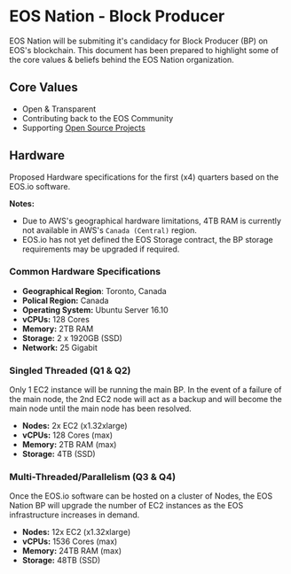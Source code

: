 # EOS Nation - Block Producer

EOS Nation will be submiting it's candidacy for Block Producer (BP) on EOS's blockchain. This document has been prepared to highlight some of the core values & beliefs behind the EOS Nation organization.

## Core Values

- Open & Transparent
- Contributing back to the EOS Community
- Supporting [Open Source Projects](https://github.com/EOS-Nation/eosnation-open-source)

## Hardware

Proposed Hardware specifications for the first (x4) quarters based on the EOS.io software.

**Notes:**

- Due to AWS's geographical hardware limitations, 4TB RAM is currently not available in AWS's `Canada (Central)` region.
- EOS.io has not yet defined the EOS Storage contract, the BP storage requirements may be upgraded if required.

### Common Hardware Specifications

- **Geographical Region**: Toronto, Canada
- **Polical Region:** Canada
- **Operating System:** Ubuntu Server 16.10
- **vCPUs:** 128 Cores
- **Memory:** 2TB RAM
- **Storage:** 2 x 1920GB (SSD)
- **Network:** 25 Gigabit

### Singled Threaded (Q1 & Q2)

Only 1 EC2 instance will be running the main BP. In the event of a failure of the main node, the 2nd EC2 node will act as a backup and will become the main node until the main node has been resolved.

- **Nodes:** 2x EC2 (x1.32xlarge)
- **vCPUs:** 128 Cores (max)
- **Memory:** 2TB RAM (max)
- **Storage:** 4TB (SSD)

### Multi-Threaded/Parallelism (Q3 & Q4)

Once the EOS.io software can be hosted on a cluster of Nodes, the EOS Nation BP will upgrade the number of EC2 instances as the EOS infrastructure increases in demand.

- **Nodes:** 12x EC2 (x1.32xlarge)
- **vCPUs:** 1536 Cores (max)
- **Memory:** 24TB RAM (max)
- **Storage:** 48TB (SSD)
